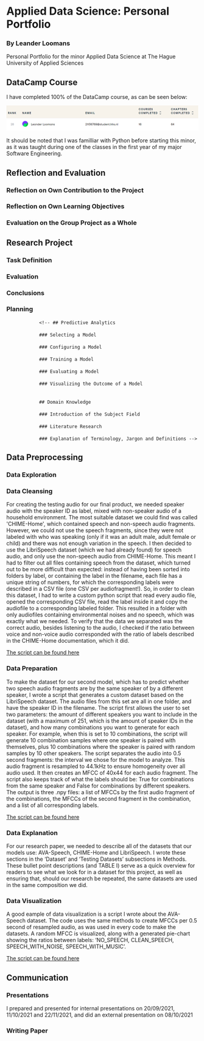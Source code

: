# Applied Data Science: Personal Portfolio
### By Leander Loomans
Personal Portfolio for the minor Applied Data Science at The Hague University of Applied Sciences

## DataCamp Course
I have completed 100% of the DataCamp course, as can be seen below:

![DataCamp Image](https://github.com/LeanderLoomans/AppliedDataScience_PersonalPortfolio/blob/main/images/DataCamp.png)

It should be noted that I was familliar with Python before starting this minor, as it was taught during one of the classes in the first year of my major Software Engineering.

## Reflection and Evaluation

### Reflection on Own Contribution to the Project

### Reflection on Own Learning Objectives

### Evaluation on the Group Project as a Whole


## Research Project

### Task Definition



### Evaluation

### Conclusions

### Planning


                <!-- ## Predictive Analytics

                ### Selecting a Model

                ### Configuring a Model

                ### Training a Model

                ### Evaluating a Model

                ### Visualizing the Outcome of a Model


                ## Domain Knowledge

                ### Introduction of the Subject Field

                ### Literature Research

                ### Explanation of Terminology, Jargon and Definitions -->


## Data Preprocessing

### Data Exploration

### Data Cleansing

For creating the testing audio for our final product, we needed speaker audio with the speaker ID as label, mixed with non-speaker audio of a household environment. The most suitable dataset we could find was called 'CHIME-Home', which contained speech and non-speech audio fragments. However, we could not use the speech fragments, since they were not labeled with who was speaking (only if it was an adult male, adult female or child) and there was not enough variation in the speech. I then decided to use the LibriSpeech dataset (which we had already found) for speech audio, and only use the non-speech audio from CHIME-Home. This meant I had to filter out all files containing speech from the dataset, which turned out to be more difficult than expected: instead of having been sorted into folders by label, or containing the label in the filename, each file has a unique string of numbers, for which the corresponding labels were described in a CSV file (one CSV per audiofragment!). So, in order to clean this dataset, I had to write a custom python script that read every audio file, opened the corresponding CSV file, read the label inside it and copy the audiofile to a corresponding labeled folder. This resulted in a folder with only audiofiles containing environmental noises and no speech, which was exactly what we needed. To verify that the data we separated was the correct audio, besides listening to the audio, I checked if the ratio between voice and non-voice audio corresponded with the ratio of labels described in the CHIME-Home documentation, which it did.

[The script can be found here](https://github.com/LeanderLoomans/AppliedDataScience_PersonalPortfolio/blob/main/code/Chime-Home%20Dataset%20Separator.ipynb)

### Data Preparation

To make the dataset for our second model, which has to predict whether two speech audio fragments are by the same speaker of by a different speaker, I wrote a script that generates a custom dataset based on the LibriSpeech dataset. The audio files from this set are all in one folder, and have the speaker ID in the filename. The script first allows the user to set two parameters: the amount of different speakers you want to include in the dataset (with a maximum of 251, which is the amount of speaker IDs in the dataset), and how many combinations you want to generate for each speaker. For example, when this is set to 10 combinations, the script will generate 10 combination samples where one speaker is paired with themselves, plus 10 combinations where the speaker is paired with random samples by 10 other speakers. The script separates the audio into 0.5 second fragments: the interval we chose for the model to analyze. This audio fragment is resampled to 44.1kHz to ensure homogeneity over all audio used. It then creates an MFCC of 40x44 for each audio fragment. The script also keeps track of what the labels should be: True for combinations from the same speaker and False for combinations by different speakers. The output is three .npy files: a list of MFCCs by the first audio fragment of the combinations, the MFCCs of the second fragment in the combination, and a list of all corresponding labels. 

[The script can be found here](https://github.com/LeanderLoomans/AppliedDataScience_PersonalPortfolio/blob/main/code/SpeakerCombiGeneratorEnhanced.ipynb)

### Data Explanation

For our research paper, we needed to describe all of the datasets that our models use: AVA-Speech, CHIME-Home and LibriSpeech. I wrote these sections in the ‘Dataset’ and ‘Testing Datasets’ subsections in Methods. These bullet point descriptions (and TABLE I) serve as a quick overview for readers to see what we look for in a dataset for this project, as well as ensuring that, should our research be repeated, the same datasets are used in the same composition we did.


### Data Visualization

A good eample of data visualization is a script I wrote about the AVA-Speech dataset. The code uses the same methods to create MFCCs per 0.5 second of resampled audio, as was used in every code to make the datasets. A random MFCC is visualized, along with a generated pie-chart showing the ratios between labels: ‘NO_SPEECH, CLEAN_SPEECH, SPEECH_WITH_NOISE, SPEECH_WITH_MUSIC’.

[The script can be found here](https://github.com/LeanderLoomans/AppliedDataScience_PersonalPortfolio/blob/main/code/DataVisualisation.ipynb)


## Communication

### Presentations

I prepared and presented for internal presentations on 20/09/2021, 11/10/2021 and 22/11/2021, and did an external presentation on 08/10/2021

### Writing Paper
